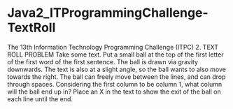 # Java2_ITProgrammingChallenge-TextRoll
The 13th Information Technology  Programming Challenge (ITPC) 
2. TEXT ROLL PROBLEM
Take some text. Put a small ball at the top of the first letter of the first word of the first sentence. The ball is drawn via gravity downwards. The text is also at a slight angle, so the ball wants to also move towards the right. The ball can freely move between the lines, and can drop through spaces. Considering the first column to be column 1, what column will the ball end up in?  Place an X in the text to show the exit of the ball on each line until the end.

